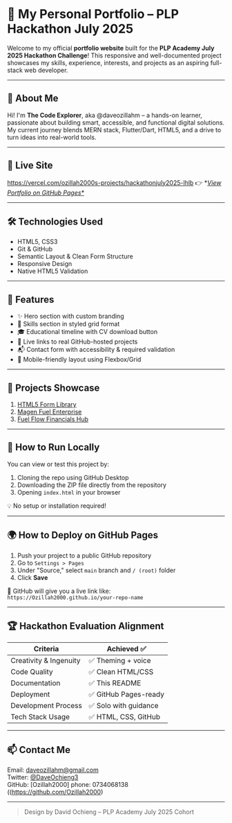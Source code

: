 # 🚀 My Personal Portfolio – PLP Hackathon July 2025

Welcome to my official **portfolio website** built for the **PLP Academy July 2025 Hackathon Challenge**! This responsive and well-documented project showcases my skills, experience, interests, and projects as an aspiring full-stack web developer.

---

## 🧠 About Me
Hi! I'm **The Code Explorer**, aka @daveozillahm – a hands-on learner, passionate about building smart, accessible, and functional digital solutions. My current journey blends MERN stack, Flutter/Dart, HTML5, and a drive to turn ideas into real-world tools.

---

## 📌 Live Site
https://vercel.com/ozillah2000s-projects/hackathonjuly2025-lhlb
👉 **[View Portfolio on GitHub Pages]()[*](https://github.com/Ozillah2000/Hackathonjuly2025.git)*  

---

## 🛠️ Technologies Used

- HTML5, CSS3
- Git & GitHub
- Semantic Layout & Clean Form Structure
- Responsive Design 
- Native HTML5 Validation

---

## 🧩 Features

- ✨ Hero section with custom branding
- 🧠 Skills section in styled grid format
- 🎓 Educational timeline with CV download button
- 💼 Live links to real GitHub-hosted projects
- 📬 Contact form with accessibility & required validation
- 📱 Mobile-friendly layout using Flexbox/Grid

---

## 💼 Projects Showcase

1. [HTML5 Form Library](https://github.com/PLP-WebTechnologies/july-2025-introduction-to-html-5-Ozillah2000)
2. [Magen Fuel Enterprise](https://github.com/Ozillah2000/magen_fuel_enterprise_pythonapp.git)
3. [Fuel Flow Financials Hub](https://github.com/Ozillah2000/fuel-flow-financials-hub.git)

---

## 🏁 How to Run Locally
You can view or test this project by:

1. Cloning the repo using GitHub Desktop
2. Downloading the ZIP file directly from the repository
3. Opening `index.html` in your browser

💡 No setup or installation required!

---

## 🌍 How to Deploy on GitHub Pages
1. Push your project to a public GitHub repository
2. Go to `Settings > Pages`
3. Under "Source," select `main` branch and `/ (root)` folder
4. Click **Save**

🔗 GitHub will give you a live link like:  
`https://Ozillah2000.github.io/your-repo-name`

---

## 🏆 Hackathon Evaluation Alignment
| Criteria                      | Achieved ✅         |
|------------------------------|---------------------|
| Creativity & Ingenuity       | ✅ Theming + voice   |
| Code Quality                 | ✅ Clean HTML/CSS    |
| Documentation                | ✅ This README       |
| Deployment                   | ✅ GitHub Pages-ready|
| Development Process          | ✅ Solo with guidance|
| Tech Stack Usage             | ✅ HTML, CSS, GitHub |

---

## 📫 Contact Me
Email: daveozillahm@gmail.com  
Twitter: [@DaveOchieng3](https://x.com/DaveOchieng3)  
GitHub: [Ozillah2000]
phone: 0734068138
((https://github.com/Ozillah2000)

---

> Design by David Ochieng – PLP Academy July 2025 Cohort
